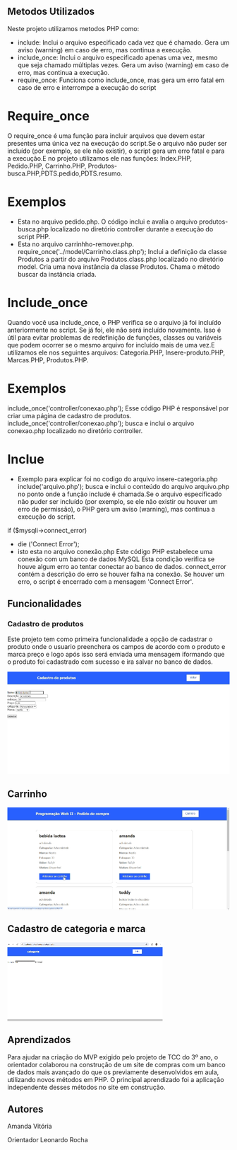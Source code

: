 ## Metodos Utilizados

Neste projeto utilizamos metodos PHP como:
* include:
Inclui o arquivo especificado cada vez que é chamado.
Gera um aviso (warning) em caso de erro, mas continua a execução.
* include_once:
Inclui o arquivo especificado apenas uma vez, mesmo que seja chamado múltiplas vezes.
Gera um aviso (warning) em caso de erro, mas continua a execução.
* require_once:
Funciona como include_once, mas gera um erro fatal em caso de erro e interrompe a execução do script
# Require_once
O require_once é uma função para incluir arquivos que devem estar presentes uma única vez na execução do script.Se o arquivo não puder ser incluído (por exemplo, se ele não existir), o script gera um erro fatal e para a execução.E no projeto utilizamos ele nas funções: Index.PHP, Pedido.PHP, Carrinho.PHP, Produtos-busca.PHP,PDTS.pedido,PDTS.resumo.
 # Exemplos
 * Esta no arquivo pedido.php.
 O código <?php require_once('controller/produtos-busca.php'); ?> 
 inclui e avalia o arquivo produtos-busca.php localizado no diretório controller durante a execução do script PHP. 
 * Esta no arquivo carrinhho-remover.php.
require_once('../model/Carrinho.class.php');
Inclui a definição da classe Produtos a partir do arquivo Produtos.class.php localizado no diretório model.
Cria uma nova instância da classe Produtos.
Chama o método buscar da instância criada.

# Include_once
Quando você usa include_once, o PHP verifica se o arquivo já foi incluído anteriormente no script. Se já foi, ele não será incluído novamente. Isso é útil para evitar problemas de redefinição de funções, classes ou variáveis que podem ocorrer se o mesmo arquivo for incluído mais de uma vez.E utilizamos ele nos seguintes arquivos: Categoria.PHP, Insere-produto.PHP, Marcas.PHP, Produtos.PHP.
# Exemplos
include_once('controller/conexao.php');
Esse código PHP é responsável por criar uma página de cadastro de produtos.
include_once('controller/conexao.php'); busca e inclui o arquivo conexao.php localizado no diretório controller.

# Inclue
* Exemplo para explicar foi no  codigo do arquivo insere-categoria.php
include('arquivo.php'); busca e inclui o conteúdo do arquivo arquivo.php no ponto onde a função include é chamada.Se o arquivo especificado não puder ser incluído (por exemplo, se ele não existir ou houver um erro de permissão), o PHP gera um aviso (warning), mas continua a execução do script.

if ($mysqli->connect_error)
* die ('Connect Error');
* isto esta no arquivo conexão.php
Este código PHP estabelece uma conexão com um banco de dados MySQL
Esta condição verifica se houve algum erro ao tentar conectar ao banco de dados.
connect_error contém a descrição do erro se houver falha na conexão.
Se houver um erro, o script é encerrado com a mensagem 'Connect Error'.

## Funcionalidades

### Cadastro de produtos

Este projeto tem como primeira funcionalidade a opção de cadastrar o produto onde o usuario preenchera os campos de acordo com o produto e marca preço e logo após isso será enviada uma mensagem iformando que o produto foi cadastrado com sucesso e ira salvar no banco de dados.

![gif](img/gif.gif)

## Carrinho
![gif](img/carrinho.gif)

## Cadastro de categoria e marca

![gif](img/categoria-marca.gif)

## Aprendizados

Para ajudar na criação do MVP exigido pelo projeto de TCC do 3º ano, o orientador colaborou na construção de um site de compras com um banco de dados mais avançado do que os previamente desenvolvidos em aula, utilizando novos métodos em PHP. O principal aprendizado foi a aplicação independente desses métodos no site em construção.

## Autores

Amanda Vitória

Orientador Leonardo Rocha

